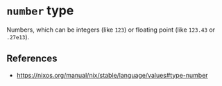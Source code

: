 # `number` type

Numbers, which can be integers (like `123`) or floating point (like `123.43` or `.27e13`).

## References

- https://nixos.org/manual/nix/stable/language/values#type-number